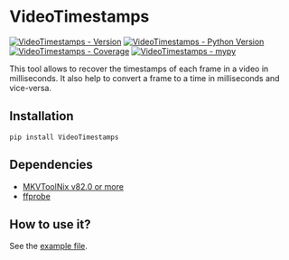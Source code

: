 # VideoTimestamps
[![VideoTimestamps - Version](https://img.shields.io/pypi/v/videotimestamps.svg)](https://pypi.org/project/VideoTimestamps)
[![VideoTimestamps - Python Version](https://img.shields.io/pypi/pyversions/videotimestamps.svg)](https://pypi.org/project/VideoTimestamps)
[![VideoTimestamps - Coverage](https://img.shields.io/codecov/c/github/moi15moi/VideoTimestamps)](https://app.codecov.io/github/moi15moi/VideoTimestamps)
[![VideoTimestamps - mypy](https://img.shields.io/badge/mypy-checked-blue)](https://github.com/moi15moi/VideoTimestamps/actions?query=branch:main)

This tool allows to recover the timestamps of each frame in a video in milliseconds.
It also help to convert a frame to a time in milliseconds and vice-versa.

## Installation
```
pip install VideoTimestamps
```

## Dependencies
-  [MKVToolNix v82.0 or more](https://mkvtoolnix.download/downloads.html)
-  [ffprobe](https://ffmpeg.org/download.html)

## How to use it?
See the [example file](./examples/get_timestamps.py).
